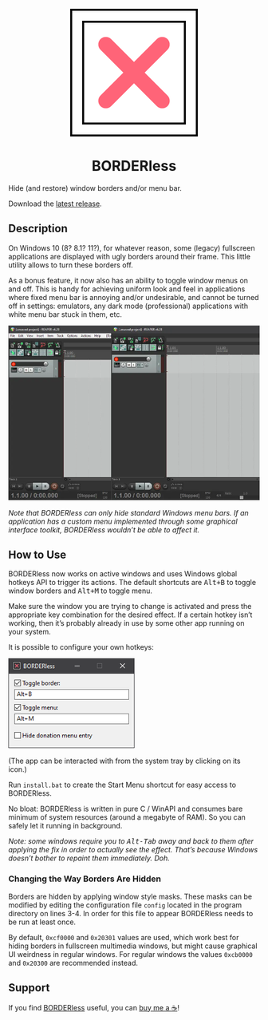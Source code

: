 <p align="center"><img alt="BORDERless" src="/icon/icon256.png"/></p>
<h1 align="center">BORDERless</h1>

<!--
![BORDERless](/icon/icon256.png)

# BORDERless
-->

Hide (and restore) window borders and/or menu bar.

Download the [latest release](https://github.com/ubihazard/borderless/releases).

## Description

On Windows 10 (8? 8.1? 11?), for whatever reason, some (legacy) fullscreen applications are displayed with ugly borders around their frame. This little utility allows to turn these borders off.

As a bonus feature, it now also has an ability to toggle window menus on and off. This is handy for achieving uniform look and feel in applications where fixed menu bar is annoying and/or undesirable, and cannot be turned off in settings: emulators, any dark mode (professional) applications with white menu bar stuck in them, etc.

![Menu bar hidden in a dark mode app](/img/example.webp)

*Note that BORDERless can only hide standard Windows menu bars. If an application has a custom menu implemented through some graphical interface toolkit, BORDERless wouldn’t be able to affect it.*

## How to Use

BORDERless now works on active windows and uses Windows global hotkeys API to trigger its actions. The default shortcuts are <kbd>Alt+B</kbd> to toggle window borders and <kbd>Alt+M</kbd> to toggle menu.

Make sure the window you are trying to change is activated and press the appropriate key combination for the desired effect. If a certain hotkey isn’t working, then it’s probably already in use by some other app running on your system.

It is possible to configure your own hotkeys:

![Configuring BORDERless](/img/configure.png)

(The app can be interacted with from the system tray by clicking on its icon.)

Run `install.bat` to create the Start Menu shortcut for easy access to BORDERless.

No bloat: BORDERless is written in pure C / WinAPI and consumes bare minimum of system resources (around a megabyte of RAM). So you can safely let it running in background.

*Note: some windows require you to <kbd>Alt-Tab</kbd> away and back to them after applying the fix in order to actually see the effect. That’s because Windows doesn’t bother to repaint them immediately. Doh.*

### Changing the Way Borders Are Hidden

Borders are hidden by applying window style masks. These masks can be modified by editing the configuration file `config` located in the program directory on lines 3-4. In order for this file to appear BORDERless needs to be run at least once.

By default, `0xcf0000` and `0x20301` values are used, which work best for hiding borders in fullscreen multimedia windows, but might cause graphical UI weirdness in regular windows. For regular windows the values `0xcb0000` and `0x20300` are recommended instead.

## Support

If you find [BORDERless](https://github.com/ubihazard/borderless) useful, you can [buy me a ☕](https://www.buymeacoffee.com/ubihazard "Show support")!
